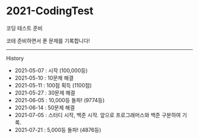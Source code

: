 # 2021-CodingTest
코딩 테스트 준비

코테 준비하면서 푼 문제를 기록합니다!

----------------------------------------------------------

History
- 2021-05-07 : 시작 (100,000등)
- 2021-05-10 : 10문제 해결
- 2021-05-11 : 100점 획득 (1100점)
- 2021-05-27 : 30문제 해결
- 2021-06-05 : 10,000등 돌파! (9774등)
- 2021-06-14 : 50문제 해결
- 2021-07-05 : 스터디 시작, 백준 시작. 앞으로 프로그래머스와 백준 구분하여 기록.
- 2021-07-21 : 5,000등 돌파! (4876등)
